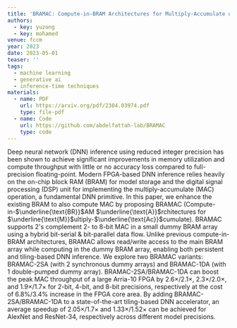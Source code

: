 ```yaml
---
title: 'BRAMAC: Compute-in-BRAM Architectures for Multiply-Accumulate on FPGAs'
authors:
  - key: yuzong
  - key: mohamed
venue: fccm
year: 2023
date: 2023-05-01
teaser: ''
tags:
  - machine learning
  - generative ai
  - inference-time techniques
materials:
  - name: PDF
    url: https://arxiv.org/pdf/2304.03974.pdf
    type: file-pdf
  - name: Code
    url: https://github.com/abdelfattah-lab/BRAMAC
    type: code
---
```

Deep neural network (DNN) inference using reduced integer precision has been shown to achieve significant improvements in memory utilization and compute throughput with little or no accuracy loss compared to full-precision floating-point. Modern FPGA-based DNN inference relies heavily on the on-chip block RAM (BRAM) for model storage and the digital signal processing (DSP) unit for implementing the multiply-accumulate (MAC) operation, a fundamental DNN primitive. In this paper, we enhance the existing BRAM to also compute MAC by proposing BRAMAC (Compute-in-$\underline{\text{BR}}$AM $\underline{\text{A}}$rchitectures for $\underline{\text{M}}$ultiply-$\underline{\text{Ac}}$cumulate). BRAMAC supports 2's complement 2- to 8-bit MAC in a small dummy BRAM array using a hybrid bit-serial & bit-parallel data flow. Unlike previous compute-in-BRAM architectures, BRAMAC allows read/write access to the main BRAM array while computing in the dummy BRAM array, enabling both persistent and tiling-based DNN inference. We explore two BRAMAC variants: BRAMAC-2SA (with 2 synchronous dummy arrays) and BRAMAC-1DA (with 1 double-pumped dummy array). BRAMAC-2SA/BRAMAC-1DA can boost the peak MAC throughput of a large Arria-10 FPGA by 2.6$\times$/2.1$\times$, 2.3$\times$/2.0$\times$, and 1.9$\times$/1.7$\times$ for 2-bit, 4-bit, and 8-bit precisions, respectively at the cost of 6.8%/3.4% increase in the FPGA core area. By adding BRAMAC-2SA/BRAMAC-1DA to a state-of-the-art tiling-based DNN accelerator, an average speedup of 2.05$\times$/1.7$\times$ and 1.33$\times$/1.52$\times$ can be achieved for AlexNet and ResNet-34, respectively across different model precisions.
